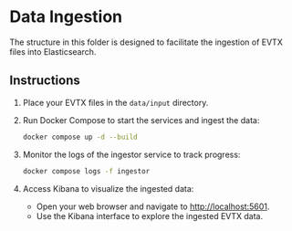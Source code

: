 # Data Ingestion

The structure in this folder is designed to facilitate the ingestion of EVTX files into Elasticsearch.

## Instructions

1. Place your EVTX files in the `data/input` directory.

2. Run Docker Compose to start the services and ingest the data:

   ```bash
   docker compose up -d --build
   ```

3. Monitor the logs of the ingestor service to track progress:

   ```bash
   docker compose logs -f ingestor
   ```

4. Access Kibana to visualize the ingested data:
   - Open your web browser and navigate to [http://localhost:5601](http://localhost:5601).
   - Use the Kibana interface to explore the ingested EVTX data.
